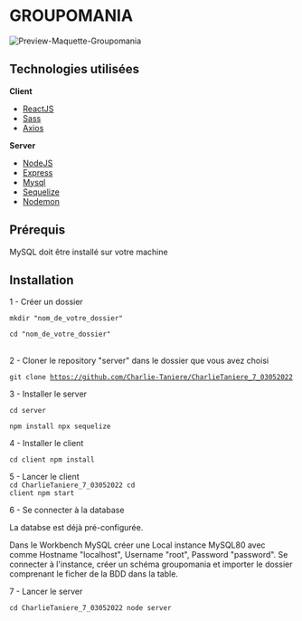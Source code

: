
<h1>GROUPOMANIA</h1>


<img src="https://user-images.githubusercontent.com/65371155/172706174-745a1587-681c-48db-a275-895030a04c0a.png" alt="Preview-Maquette-Groupomania" title="Preview-Groupomania" style="max-width: 100%;">

<h2>Technologies utilisées </h2>

<b>Client</b>

* [ReactJS](https://fr.reactjs.org/)
* [Sass](https://sass-lang.com/)
* [Axios](https://axios-http.com/)


<b>Server</b>

* [NodeJS](https://nodejs.org/en/)
* [Express](https://expressjs.com/fr/)
* [Mysql](https://www.mysql.com/fr/)
* [Sequelize](http://sequelize.org/)
* [Nodemon](https://nodemon.io/)

<div>
  
  <h2>Prérequis</h2>
  
MySQL doit être installé sur votre machine
  
<h2>Installation</h2>

1 - Créer un dossier

<code>mkdir "nom_de_votre_dossier"</code>

<code>cd "nom_de_votre_dossier"</code>

<br>
2 - Cloner le repository "server" dans le dossier que vous avez choisi

<code>git clone https://github.com/Charlie-Taniere/CharlieTaniere_7_03052022</code>

3 - Installer le server

<code>cd server</code>

<code>npm install
npx sequelize</code>

4 - Installer le client

<code>cd client
npm install</code>


5 - Lancer le client
<br>
<code>cd CharlieTaniere_7_03052022 
  cd client 
npm start </code>


6 - Se connecter à la database 

La databse est déjà pré-configurée.

Dans le Workbench MySQL créer une Local instance MySQL80 avec comme Hostname "localhost", Username "root", Password "password".
Se connecter à l'instance, créer un schéma groupomania et importer le dossier comprenant le ficher de la BDD dans la table. 

7 - Lancer le server

<code>cd CharlieTaniere_7_03052022 
node server </code> 
</div>
